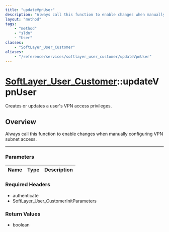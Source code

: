 ```yaml
---
title: "updateVpnUser"
description: "Always call this function to enable changes when manually configuring VPN subnet access."
layout: "method"
tags:
    - "method"
    - "sldn"
    - "User"
classes:
    - "SoftLayer_User_Customer"
aliases:
    - "/reference/services/softlayer_user_customer/updateVpnUser"
---
```

# [SoftLayer_User_Customer](/reference/services/SoftLayer_User_Customer)::updateVpnUser

Creates or updates a user's VPN access privileges.


## Overview 
Always call this function to enable changes when manually configuring VPN subnet access. 

-----

### Parameters 
|Name | Type | Description |
| --- | --- | --- |


### Required Headers
* authenticate
* SoftLayer_User_CustomerInitParameters


### Return Values
* boolean




